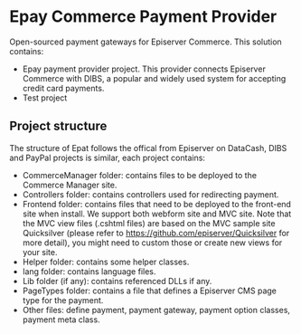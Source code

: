 # Epay Commerce Payment Provider
Open-sourced payment gateways for Episerver Commerce. This solution contains:
* Epay payment provider project.
This provider connects Episerver Commerce with DIBS, a popular and widely used system for accepting credit card payments.
* Test project

## Project structure
The structure of Epat follows the offical from Episerver on DataCash, DIBS and PayPal projects is similar, each project contains:
* CommerceManager folder: contains  files to be deployed to the Commerce Manager site.
* Controllers folder: contains controllers used for redirecting payment.
* Frontend folder: contains files that need to be deployed to the front-end site when install. We support both webform site and MVC site.
Note that the MVC view files (.cshtml files) are based on the MVC sample site Quicksilver (please refer to https://github.com/episerver/Quicksilver for more detail),
you might need to custom those or create new views for your site.
* Helper folder: contains some helper classes.
* lang folder: contains language files.
* Lib folder (if any): contains referenced DLLs if any.
* PageTypes folder: contains a file that defines a Episerver CMS page type for the payment.
* Other files: define payment, payment gateway, payment option classes, payment meta class.
